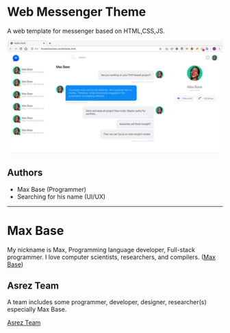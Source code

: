 # Web Messenger Theme

A web template for messenger based on HTML,CSS,JS.

![Web Messenger Theme](screen.jpg)

## Authors

- Max Base (Programmer)
- Searching for his name (UI/UX)

---------

# Max Base

My nickname is Max, Programming language developer, Full-stack programmer. I love computer scientists, researchers, and compilers. ([Max Base](https://maxbase.org/))

## Asrez Team

A team includes some programmer, developer, designer, researcher(s) especially Max Base.

[Asrez Team](https://www.asrez.com/)
